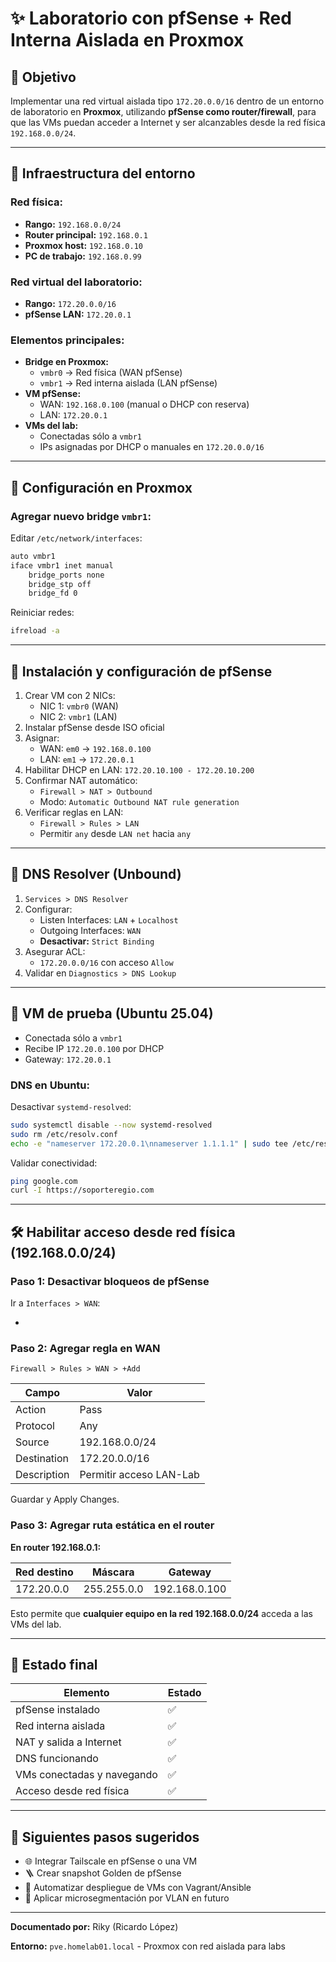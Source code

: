 # ✨ Laboratorio con pfSense + Red Interna Aislada en Proxmox

## 🔧 Objetivo

Implementar una red virtual aislada tipo `172.20.0.0/16` dentro de un entorno de laboratorio en **Proxmox**, utilizando **pfSense como router/firewall**, para que las VMs puedan acceder a Internet y ser alcanzables desde la red física `192.168.0.0/24`.

---

## 📂 Infraestructura del entorno

### Red física:

- **Rango:** `192.168.0.0/24`
- **Router principal:** `192.168.0.1`
- **Proxmox host:** `192.168.0.10`
- **PC de trabajo:** `192.168.0.99`

### Red virtual del laboratorio:

- **Rango:** `172.20.0.0/16`
- **pfSense LAN:** `172.20.0.1`

### Elementos principales:

- **Bridge en Proxmox:**
  - `vmbr0` → Red física (WAN pfSense)
  - `vmbr1` → Red interna aislada (LAN pfSense)
- **VM pfSense:**
  - WAN: `192.168.0.100` (manual o DHCP con reserva)
  - LAN: `172.20.0.1`
- **VMs del lab:**
  - Conectadas sólo a `vmbr1`
  - IPs asignadas por DHCP o manuales en `172.20.0.0/16`

---

## 🔧 Configuración en Proxmox

### Agregar nuevo bridge `vmbr1`:

Editar `/etc/network/interfaces`:

```bash
auto vmbr1
iface vmbr1 inet manual
    bridge_ports none
    bridge_stp off
    bridge_fd 0
```

Reiniciar redes:

```bash
ifreload -a
```

---

## 🚪 Instalación y configuración de pfSense

1. Crear VM con 2 NICs:
   - NIC 1: `vmbr0` (WAN)
   - NIC 2: `vmbr1` (LAN)
2. Instalar pfSense desde ISO oficial
3. Asignar:
   - WAN: `em0` → `192.168.0.100`
   - LAN: `em1` → `172.20.0.1`
4. Habilitar DHCP en LAN: `172.20.10.100 - 172.20.10.200`
5. Confirmar NAT automático:
   - `Firewall > NAT > Outbound`
   - Modo: `Automatic Outbound NAT rule generation`
6. Verificar reglas en LAN:
   - `Firewall > Rules > LAN`
   - Permitir `any` desde `LAN net` hacia `any`

---

## 🐞 DNS Resolver (Unbound)

1. `Services > DNS Resolver`
2. Configurar:
   - Listen Interfaces: `LAN` + `Localhost`
   - Outgoing Interfaces: `WAN`
   - **Desactivar:** `Strict Binding`
3. Asegurar ACL:
   - `172.20.0.0/16` con acceso `Allow`
4. Validar en `Diagnostics > DNS Lookup`

---

## 👷 VM de prueba (Ubuntu 25.04)

- Conectada sólo a `vmbr1`
- Recibe IP `172.20.0.100` por DHCP
- Gateway: `172.20.0.1`

### DNS en Ubuntu:

Desactivar `systemd-resolved`:

```bash
sudo systemctl disable --now systemd-resolved
sudo rm /etc/resolv.conf
echo -e "nameserver 172.20.0.1\nnameserver 1.1.1.1" | sudo tee /etc/resolv.conf
```

Validar conectividad:

```bash
ping google.com
curl -I https://soporteregio.com
```

---

## 🛠️ Habilitar acceso desde red física (192.168.0.0/24)

### Paso 1: Desactivar bloqueos de pfSense

Ir a `Interfaces > WAN`:

-

### Paso 2: Agregar regla en WAN

`Firewall > Rules > WAN > +Add`

| Campo       | Valor                   |
| ----------- | ----------------------- |
| Action      | Pass                    |
| Protocol    | Any                     |
| Source      | 192.168.0.0/24          |
| Destination | 172.20.0.0/16           |
| Description | Permitir acceso LAN-Lab |

Guardar y Apply Changes.

### Paso 3: Agregar ruta estática en el router

**En router 192.168.0.1:**

| Red destino | Máscara     | Gateway       |
| ----------- | ----------- | ------------- |
| 172.20.0.0  | 255.255.0.0 | 192.168.0.100 |

Esto permite que **cualquier equipo en la red 192.168.0.0/24** acceda a las VMs del lab.

---

## 🚀 Estado final

| Elemento                   | Estado |
| -------------------------- | ------ |
| pfSense instalado          | ✅      |
| Red interna aislada        | ✅      |
| NAT y salida a Internet    | ✅      |
| DNS funcionando            | ✅      |
| VMs conectadas y navegando | ✅      |
| Acceso desde red física    | ✅      |

---

## 🔗 Siguientes pasos sugeridos

- 🌐 Integrar Tailscale en pfSense o una VM
- 🪜 Crear snapshot Golden de pfSense
- 🤧 Automatizar despliegue de VMs con Vagrant/Ansible
- 🚧 Aplicar microsegmentación por VLAN en futuro

---

**Documentado por:** Riky (Ricardo López)

**Entorno:** `pve.homelab01.local` - Proxmox con red aislada para labs

